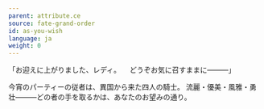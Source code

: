 ```yaml
---
parent: attribute.ce
source: fate-grand-order
id: as-you-wish
language: ja
weight: 0
---
```


「お迎えに上がりました、レディ。
　どうぞお気に召すままに―――」

今宵のパーティーの従者は、異国から来た四人の騎士。
流麗・優美・風雅・勇壮―――どの者の手を取るかは、あなたのお望みの通り。
